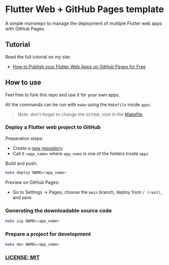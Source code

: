# Flutter Web + GitHub Pages template

A simple monorepo to manage the deployment of multiple Flutter web apps with GitHub Pages.

## Tutorial

Read the full tutorial on my site:

- [How to Publish your Flutter Web Apps on GitHub Pages for Free](https://codewithandrea.com/articles/flutter-web-github-pages/)

## How to use

Feel free to fork this repo and use it for your own apps.

All the commands can be run with `make` using the `Makefile` inside `apps`.

> Note: don't forget to change the `GITHUB_USER` in the [Makefile](apps/Makefile).

### Deploy a Flutter web project to GitHub

Preparation steps:

- Create a [new repository](https://github.com/new)
- Call it `<app_name>` where `app_name` is one of the folders inside `apps`

Build and push:

```zsh
make deploy NAME=<app_name>
```

Preview on GitHub Pages:

- Go to Settings -> Pages, choose the `main` branch, deploy from `/ (root)`, and save


### Generating the downloadable source code

```zsh
make zip NAME=<app_name>
```

### Prepare a project for development

```zsh
make dev NAME=<app_name>
```

### [LICENSE: MIT](LICENSE.md)
